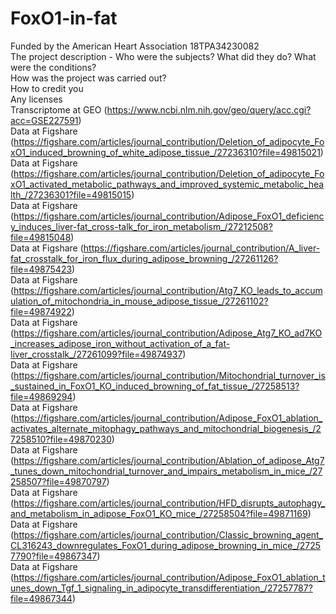 # FoxO1-in-fat
Funded by the American Heart Association 18TPA34230082 <br/>
The project description - Who were the subjects? What did they do? What were the conditions? <br/>
How was the project was carried out? <br/>
How to credit you <br/>
Any licenses <br/>
Transcriptome at GEO (https://www.ncbi.nlm.nih.gov/geo/query/acc.cgi?acc=GSE227591)<br/> 
Data at Figshare (https://figshare.com/articles/journal_contribution/Deletion_of_adipocyte_FoxO1_induced_browning_of_white_adipose_tissue_/27236310?file=49815021) <br/>
Data at Figshare (https://figshare.com/articles/journal_contribution/Deletion_of_adipocyte_FoxO1_activated_metabolic_pathways_and_improved_systemic_metabolic_health_/27236301?file=49815015) <br/>
Data at Figshare (https://figshare.com/articles/journal_contribution/Adipose_FoxO1_deficiency_induces_liver-fat_cross-talk_for_iron_metabolism_/27212508?file=49815048) <br/>
Data at Figshare (https://figshare.com/articles/journal_contribution/A_liver-fat_crosstalk_for_iron_flux_during_adipose_browning_/27261126?file=49875423) <br/>
Data at Figshare (https://figshare.com/articles/journal_contribution/Atg7_KO_leads_to_accumulation_of_mitochondria_in_mouse_adipose_tissue_/27261102?file=49874922) <br/>
Data at Figshare (https://figshare.com/articles/journal_contribution/Adipose_Atg7_KO_ad7KO_increases_adipose_iron_without_activation_of_a_fat-liver_crosstalk_/27261099?file=49874937) <br/>
Data at Figshare (https://figshare.com/articles/journal_contribution/Mitochondrial_turnover_is_sustained_in_FoxO1_KO_induced_browning_of_fat_tissue_/27258513?file=49869294) <br/>
Data at Figshare (https://figshare.com/articles/journal_contribution/Adipose_FoxO1_ablation_activates_alternate_mitophagy_pathways_and_mitochondrial_biogenesis_/27258510?file=49870230) <br/>
Data at Figshare (https://figshare.com/articles/journal_contribution/Ablation_of_adipose_Atg7_tunes_down_mitochondrial_turnover_and_impairs_metabolism_in_mice_/27258507?file=49870797) <br/>
Data at Figshare (https://figshare.com/articles/journal_contribution/HFD_disrupts_autophagy_and_metabolism_in_adipose_FoxO1_KO_mice_/27258504?file=49871169) <br/>
Data at Figshare (https://figshare.com/articles/journal_contribution/Classic_browning_agent_CL316243_downregulates_FoxO1_during_adipose_browning_in_mice_/27257790?file=49867347) <br/>
Data at Figshare (https://figshare.com/articles/journal_contribution/Adipose_FoxO1_ablation_tunes_down_Tgf_1_signaling_in_adipocyte_transdifferentiation_/27257787?file=49867344) <br/>

